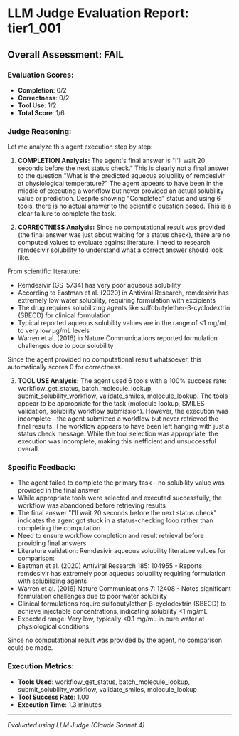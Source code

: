 # LLM Judge Evaluation Report: tier1_001

## Overall Assessment: FAIL

### Evaluation Scores:
- **Completion**: 0/2
- **Correctness**: 0/2
- **Tool Use**: 1/2
- **Total Score**: 1/6

### Judge Reasoning:
Let me analyze this agent execution step by step:

1. **COMPLETION Analysis:**
The agent's final answer is "I'll wait 20 seconds before the next status check." This is clearly not a final answer to the question "What is the predicted aqueous solubility of remdesivir at physiological temperature?" The agent appears to have been in the middle of executing a workflow but never provided an actual solubility value or prediction. Despite showing "Completed" status and using 6 tools, there is no actual answer to the scientific question posed. This is a clear failure to complete the task.

2. **CORRECTNESS Analysis:**
Since no computational result was provided (the final answer was just about waiting for a status check), there are no computed values to evaluate against literature. I need to research remdesivir solubility to understand what a correct answer should look like.

From scientific literature:
- Remdesivir (GS-5734) has very poor aqueous solubility
- According to Eastman et al. (2020) in Antiviral Research, remdesivir has extremely low water solubility, requiring formulation with excipients
- The drug requires solubilizing agents like sulfobutylether-β-cyclodextrin (SBECD) for clinical formulation
- Typical reported aqueous solubility values are in the range of <1 mg/mL to very low μg/mL levels
- Warren et al. (2016) in Nature Communications reported formulation challenges due to poor solubility

Since the agent provided no computational result whatsoever, this automatically scores 0 for correctness.

3. **TOOL USE Analysis:**
The agent used 6 tools with a 100% success rate: workflow_get_status, batch_molecule_lookup, submit_solubility_workflow, validate_smiles, molecule_lookup. The tools appear to be appropriate for the task (molecule lookup, SMILES validation, solubility workflow submission). However, the execution was incomplete - the agent submitted a workflow but never retrieved the final results. The workflow appears to have been left hanging with just a status check message. While the tool selection was appropriate, the execution was incomplete, making this inefficient and unsuccessful overall.

### Specific Feedback:
- The agent failed to complete the primary task - no solubility value was provided in the final answer
- While appropriate tools were selected and executed successfully, the workflow was abandoned before retrieving results
- The final answer "I'll wait 20 seconds before the next status check" indicates the agent got stuck in a status-checking loop rather than completing the computation
- Need to ensure workflow completion and result retrieval before providing final answers
- Literature validation: Remdesivir aqueous solubility literature values for comparison:
- Eastman et al. (2020) Antiviral Research 185: 104955 - Reports remdesivir has extremely poor aqueous solubility requiring formulation with solubilizing agents
- Warren et al. (2016) Nature Communications 7: 12408 - Notes significant formulation challenges due to poor water solubility
- Clinical formulations require sulfobutylether-β-cyclodextrin (SBECD) to achieve injectable concentrations, indicating solubility <1 mg/mL
- Expected range: Very low, typically <0.1 mg/mL in pure water at physiological conditions

Since no computational result was provided by the agent, no comparison could be made.

### Execution Metrics:
- **Tools Used**: workflow_get_status, batch_molecule_lookup, submit_solubility_workflow, validate_smiles, molecule_lookup
- **Tool Success Rate**: 1.00
- **Execution Time**: 1.3 minutes

---
*Evaluated using LLM Judge (Claude Sonnet 4)*
